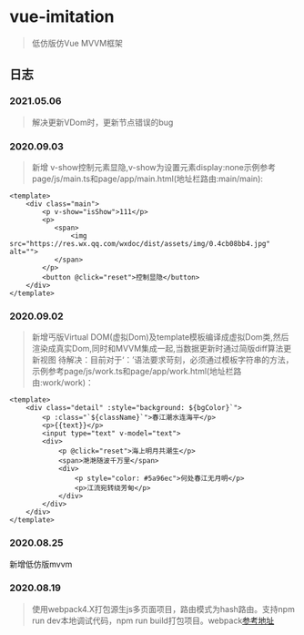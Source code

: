 # vue-imitation
> 低仿版仿Vue MVVM框架

## 日志

### 2021.05.06
> 解决更新VDom时，更新节点错误的bug

### 2020.09.03
> 新增 v-show控制元素显隐,v-show为设置元素display:none示例参考page/js/main.ts和page/app/main.html(地址栏路由:main/main):
```
<template>
    <div class="main">
        <p v-show="isShow">111</p>
        <p>
           <span>
               <img src="https://res.wx.qq.com/wxdoc/dist/assets/img/0.4cb08bb4.jpg" alt="">
           </span>
        </p>
        <button @click="reset">控制显隐</button>
    </div>
</template>
```

### 2020.09.02
> 新增丐版Virtual DOM(虚拟Dom)及template模板编译成虚拟Dom类,然后渲染成真实Dom,同时和MVVM集成一起,当数据更新时通过简版diff算法更新视图
待解决：目前对于‘：’语法要求苛刻，必须通过模板字符串的方法，示例参考page/js/work.ts和page/app/work.html(地址栏路由:work/work)：
```
<template>
    <div class="detail" :style="background: ${bgColor}`">
        <p :class="`${className}`">春江潮水连海平</p>
        <p>{{text}}</p>
        <input type="text" v-model="text">
        <div>
            <p @click="reset">海上明月共潮生</p>
            <span>滟滟随波千万里</span>
            <div>
                <p style="color: #5a96ec">何处春江无月明</p>
                <p>江流宛转绕芳甸</p>
            </div>
        </div>
    </div>
</template>
```


### 2020.08.25
新增低仿版mvvm

### 2020.08.19
> 使用webpack4.X打包源生js多页面项目，路由模式为hash路由。支持npm run dev本地调试代码，npm run build打包项目。webpack[参考地址](https://github.com/kaivin/webpack4.x)





